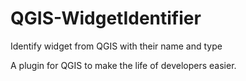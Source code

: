 # QGIS-WidgetIdentifier
Identify widget from QGIS with their name and type

A plugin for QGIS to make the life of developers easier.
